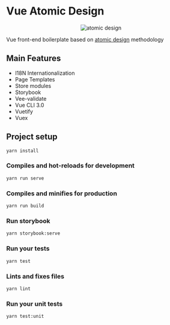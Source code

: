 # Vue Atomic Design

<p align="center">
  <img alt="atomic design" src="https://cdn-images-1.medium.com/max/1600/1*fBFPvh-Y-l4pXmRTECCsPw.png">
</p>

Vue front-end boilerplate based on
[atomic design][atomic-design-url] methodology

## Main Features
- I18N Internationalization
- Page Templates
- Store modules
- Storybook
- Vee-validate
- Vue CLI 3.0
- Vuetify
- Vuex

## Project setup
```
yarn install
```

### Compiles and hot-reloads for development
```
yarn run serve
```

### Compiles and minifies for production
```
yarn run build
```

### Run storybook
```
yarn storybook:serve
```

### Run your tests
```
yarn test
```

### Lints and fixes files
```
yarn lint
```

### Run your unit tests
```
yarn test:unit
```

[atomic-design-url]: http://bradfrost.com/blog/post/atomic-web-design/

